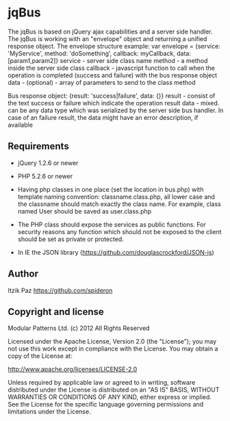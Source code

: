 jqBus
=====

The jqBus is based on jQuery ajax capabilities and a server side handler.
The jqBus is working with an "envelope" object and returning a unified response object.
The envelope structure example:
var envelope = {service: 'MyService', method: 'doSomething', callback: myCallback, data: [param1,param2]}
service - server side class name
method - a method inside the server side class
callback - javascript function to call when the operation is completed (success and failure) with the bus response object
data - (optional) - array of parameters to send to the class method

Bus response object:
{result: 'success|failure', data: {}}
result - consist of the text success or failure which indicate the operation result
data - mixed. can be any data type which was serialized by the server side bus handler.
       In case of an failure result, the data might have an error description, if available


Requirements
------------
* jQuery 1.2.6 or newer

* PHP 5.2.6 or newer

* Having php classes in one place (set the location in bus.php) with template naming convention:
  classname.class.php, all lower case and the classname should match exactly the class name.
  For example, class named User should be saved as user.class.php

* The PHP class should expose the services as public functions. For security reasons any function
  which should not be exposed to the client should be set as private or protected.

* In IE the JSON library (https://github.com/douglascrockford/JSON-js)


Author
------
Itzik Paz
https://github.com/spideron

Copyright and license
---------------------
Modular Patterns Ltd. (c) 2012 All Rights Reserved

Licensed under the Apache License, Version 2.0 (the "License"); you may not use this work except in compliance with the License. You may obtain a copy of the License at:

http://www.apache.org/licenses/LICENSE-2.0

Unless required by applicable law or agreed to in writing, software distributed under the License is distributed on an "AS IS" BASIS, WITHOUT WARRANTIES OR CONDITIONS OF ANY KIND, either express or implied. See the License for the specific language governing permissions and limitations under the License.
